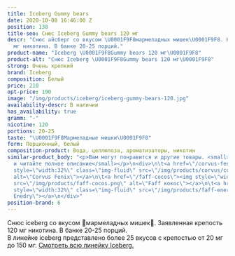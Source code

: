 ```yaml
---
title: Iceberg Gummy bears
date: 2020-10-08 16:46:00 Z
position: 138
title-seo: Снюс Iceberg Gummy bears 120 мг
descr: "Снюс айсберг со вкусом \U0001F9F8мармеладных мишек\U0001F9F8. Крепость 120
  мг никотина. В банке 20-25 порций."
product-name: "Iceberg \U0001F9F8Gummy bears 120 мг\U0001F9F8"
product-alt: "Снюс Iceberg \U0001F9F8Gummy bears 120 мг\U0001F9F8"
strong: Очень крепкий
brand: Iceberg
composition: Белый
price: 210
opt-price: 190
image: "/img/products/iceberg/iceberg-gummy-bears-120.jpg"
availability-descr: В наличии
has_availability: true
gramm: "-"
nicotine: 120
portions: 20-25
taste: "\U0001F9F8Мармеладные мишки\U0001F9F8"
form: Порционный, белый
composition-product: Вода, целлюлоза, ароматизаторы, никотин
similar-product_body: "<p>Вам могут понравится и другие товары. <small>Жмите на картинки
  и читайте полное описание</small></p>\n<div>\n\t<a href=\"/corvus-fenix-barberry\"><img
  style=\"width:32%\" class=\"img-fluid\" src=\"/img/products/corvus/corvus-fenix.png\"
  alt=\"Corvus Fenix\"></a>\n\t<a href=\"/faff-cocos\"><img style=\"width:32%\" class=\"img-fluid\"
  src=\"/img/products/faff-cocos.png\" alt=\"Faff кокос\"></a>\n\t<a href=\"/faff-snus-energy\"><img
  style=\"width:32%\" class=\"img-fluid\" src=\"/img/products/faff-energy.png\" alt=\"Faff
  Enedry\"></a>\n</div>"
position-brand: 6
---
```


Снюс iceberg со вкусом 🧸мармеладных мишек🧸. Заявленная крепость 120 мг никотина. В банке 20-25 порций.<br> 
В линейке iceberg представлено более 25 вкусов с крепостью от 20 мг до 150 мг. <a href="/iceberg">Смотреть всю линейку Iceberg.</a>